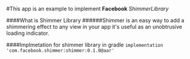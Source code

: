 #This app is an example to implement **Facebook** _ShimmerLibrary_

####What is Shimmer Library
######Shimmer is an easy way to add a shimmering effect to any view in your app it's useful as an unobtrusive loading indicator.

####Implmetation for shimmer library in gradle
`implementation 'com.facebook.shimmer:shimmer:0.1.0@aar'`